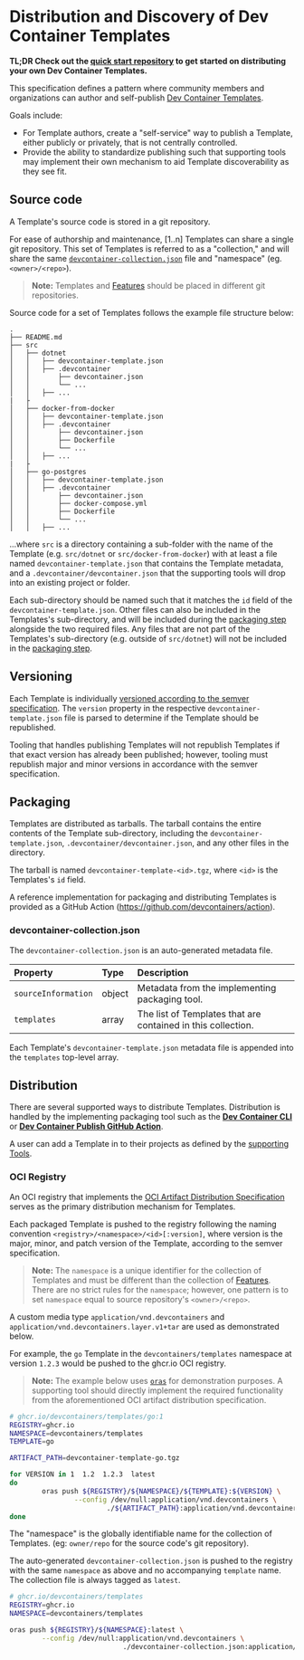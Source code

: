 # Distribution and Discovery of Dev Container Templates

**TL;DR Check out the [quick start repository](https://github.com/devcontainers/template-starter) to get started on distributing your own Dev Container Templates.**

This specification defines a pattern where community members and organizations can author and self-publish [Dev Container Templates](./devcontainer-templates.md). 

Goals include:

- For Template authors, create a "self-service" way to publish a Template, either publicly or privately, that is not centrally controlled.
- Provide the ability to standardize publishing such that supporting tools may implement their own mechanism to aid Template discoverability as they see fit.

## Source code

A Template's source code is stored in a git repository.

For ease of authorship and maintenance, [1..n] Templates can share a single git repository. This set of Templates is referred to as a "collection," and will share the same [`devcontainer-collection.json`](#devcontainer-collection.json) file and "namespace" (eg. `<owner>/<repo>`).

> **Note:** Templates and [Features](./devcontainer-features.md) should be placed in different git repositories. 

Source code for a set of Templates follows the example file structure below:

```
.
├── README.md
├── src
│   ├── dotnet
│   │   ├── devcontainer-template.json
│   │   ├── .devcontainer
│   │       ├── devcontainer.json
│   │       └── ...
│   │   ├── ...
|   ├
│   ├── docker-from-docker
│   │   ├── devcontainer-template.json
│   │   ├── .devcontainer
│   │       ├── devcontainer.json
│   │       ├── Dockerfile
│   │       └── ...
│   │   ├── ...
|   ├
│   ├── go-postgres
│   │   ├── devcontainer-template.json
│   │   ├── .devcontainer
│   │       ├── devcontainer.json
│   │       ├── docker-compose.yml
│   │       ├── Dockerfile
│   │       └── ...
│   │   ├── ...
```

...where `src` is a directory containing a sub-folder with the name of the Template (e.g. `src/dotnet` or `src/docker-from-docker`) with at least a file named `devcontainer-template.json` that contains the Template metadata, and a `.devcontainer/devcontainer.json` that the supporting tools will drop into an existing project or folder.

Each sub-directory should be named such that it matches the `id` field of the `devcontainer-template.json`.  Other files can also be included in the Templates's sub-directory, and will be included during the [packaging step](#packaging) alongside the two required files.  Any files that are not part of the Templates's sub-directory (e.g. outside of `src/dotnet`) will not be included in the [packaging step](#packaging).

## Versioning

Each Template is individually [versioned according to the semver specification](https://semver.org/). The `version` property in the respective `devcontainer-template.json` file is parsed to determine if the Template should be republished.

Tooling that handles publishing Templates will not republish Templates if that exact version has already been published; however, tooling must republish major and minor versions in accordance with the semver specification.

## Packaging

Templates are distributed as tarballs. The tarball contains the entire contents of the Template sub-directory, including the `devcontainer-template.json`, `.devcontainer/devcontainer.json`, and any other files in the directory.

The tarball is named `devcontainer-template-<id>.tgz`, where `<id>` is the Templates's `id` field.

A reference implementation for packaging and distributing Templates is provided as a GitHub Action (https://github.com/devcontainers/action).

### devcontainer-collection.json

The `devcontainer-collection.json` is an auto-generated metadata file.

| Property | Type | Description |
| :--- | :--- | :--- |
| `sourceInformation` | object | Metadata from the implementing packaging tool. |
| `templates` | array | The list of Templates that are contained in this collection.|

Each Template's `devcontainer-template.json` metadata file is appended into the `templates` top-level array.

## Distribution

There are several supported ways to distribute Templates. Distribution is handled by the implementing packaging tool such as the **[Dev Container CLI](https://github.com/devcontainers/cli)** or **[Dev Container Publish GitHub Action](https://github.com/marketplace/actions/dev-container-publish)**.

A user can add a Template in to their projects as defined by the [supporting Tools](../docs/specs/supporting-tools.md#supporting-tools-and-services).

### OCI Registry

An OCI registry that implements the [OCI Artifact Distribution Specification](https://github.com/opencontainers/distribution-spec) serves as the primary distribution mechanism for Templates.

Each packaged Template is pushed to the registry following the naming convention `<registry>/<namespace>/<id>[:version]`, where version is the major, minor, and patch version of the Template, according to the semver specification.

> **Note:** The `namespace` is a unique identifier for the collection of Templates and must be different than the collection of [Features](./devcontainer-features.md). There are no strict rules for the `namespace`; however, one pattern is to set `namespace` equal to source repository's `<owner>/<repo>`. 

A custom media type `application/vnd.devcontainers` and `application/vnd.devcontainers.layer.v1+tar` are used as demonstrated below.

For example, the `go` Template in the `devcontainers/templates` namespace at version `1.2.3` would be pushed to the ghcr.io OCI registry.

> **Note:** The example below uses [`oras`](https://oras.land/) for demonstration purposes.  A supporting tool should directly implement the required functionality from the aforementioned OCI artifact distribution specification.

```bash
# ghcr.io/devcontainers/templates/go:1
REGISTRY=ghcr.io
NAMESPACE=devcontainers/templates
TEMPLATE=go

ARTIFACT_PATH=devcontainer-template-go.tgz

for VERSION in 1  1.2  1.2.3  latest
do
        oras push ${REGISTRY}/${NAMESPACE}/${TEMPLATE}:${VERSION} \
                --config /dev/null:application/vnd.devcontainers \
                        ./${ARTIFACT_PATH}:application/vnd.devcontainers.layer.v1+tar
done

```

The "namespace" is the globally identifiable name for the collection of Templates. (eg: `owner/repo` for the source code's git repository).

The auto-generated `devcontainer-collection.json` is pushed to the registry with the same `namespace` as above and no accompanying `template` name. The collection file is always tagged as `latest`.

```bash
# ghcr.io/devcontainers/templates
REGISTRY=ghcr.io
NAMESPACE=devcontainers/templates

oras push ${REGISTRY}/${NAMESPACE}:latest \
        --config /dev/null:application/vnd.devcontainers \
                            ./devcontainer-collection.json:application/vnd.devcontainers.collection.layer.v1+json
```
